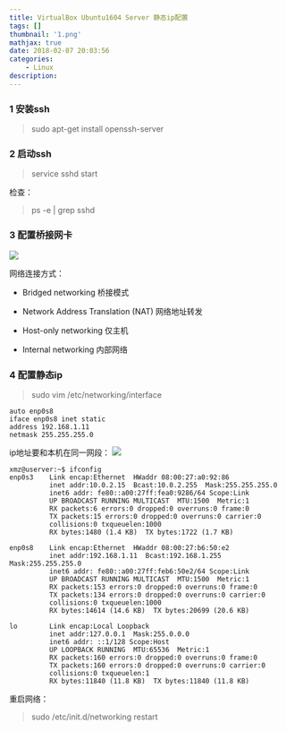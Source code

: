 ```yaml
---
title: VirtualBox Ubuntu1604 Server 静态ip配置
tags: []
thumbnail: '1.png'
mathjax: true
date: 2018-02-07 20:03:56
categories:
	- Linux
description:
---
```


### 1 安装ssh

> sudo apt-get install openssh-server

### 2 启动ssh

> service sshd start

检查：

> ps -e | grep sshd

### 3 配置桥接网卡

![](https://cdn.jsdelivr.net/gh/xmzzyo/Blog@master/source/_posts/VirtualBox-Ubuntu1604-Server-静态ip配置/50708098.jpg)

网络连接方式：

- Bridged networking 桥接模式

- Network Address Translation (NAT) 网络地址转发

- Host-only networking 仅主机

- Internal networking 内部网络

### 4 配置静态ip

> sudo vim /etc/networking/interface

```shell
auto enp0s8
iface enp0s8 inet static
address 192.168.1.11
netmask 255.255.255.0
```
ip地址要和本机在同一网段：
![](https://cdn.jsdelivr.net/gh/xmzzyo/Blog@master/source/_posts/VirtualBox-Ubuntu1604-Server-静态ip配置/66215780.jpg)

```shell
xmz@userver:~$ ifconfig
enp0s3    Link encap:Ethernet  HWaddr 08:00:27:a0:92:86
          inet addr:10.0.2.15  Bcast:10.0.2.255  Mask:255.255.255.0
          inet6 addr: fe80::a00:27ff:fea0:9286/64 Scope:Link
          UP BROADCAST RUNNING MULTICAST  MTU:1500  Metric:1
          RX packets:6 errors:0 dropped:0 overruns:0 frame:0
          TX packets:15 errors:0 dropped:0 overruns:0 carrier:0
          collisions:0 txqueuelen:1000
          RX bytes:1480 (1.4 KB)  TX bytes:1722 (1.7 KB)

enp0s8    Link encap:Ethernet  HWaddr 08:00:27:b6:50:e2
          inet addr:192.168.1.11  Bcast:192.168.1.255  Mask:255.255.255.0
          inet6 addr: fe80::a00:27ff:feb6:50e2/64 Scope:Link
          UP BROADCAST RUNNING MULTICAST  MTU:1500  Metric:1
          RX packets:153 errors:0 dropped:0 overruns:0 frame:0
          TX packets:134 errors:0 dropped:0 overruns:0 carrier:0
          collisions:0 txqueuelen:1000
          RX bytes:14614 (14.6 KB)  TX bytes:20699 (20.6 KB)

lo        Link encap:Local Loopback
          inet addr:127.0.0.1  Mask:255.0.0.0
          inet6 addr: ::1/128 Scope:Host
          UP LOOPBACK RUNNING  MTU:65536  Metric:1
          RX packets:160 errors:0 dropped:0 overruns:0 frame:0
          TX packets:160 errors:0 dropped:0 overruns:0 carrier:0
          collisions:0 txqueuelen:1
          RX bytes:11840 (11.8 KB)  TX bytes:11840 (11.8 KB)

```

重启网络：

> sudo /etc/init.d/networking restart